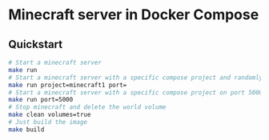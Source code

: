 # Minecraft server in Docker Compose

## Quickstart

```bash
# Start a minecraft server
make run
# Start a minecraft server with a specific compose project and randomly assigned port
make run project=minecraft1 port=
# Start a minecraft server with a specific compose project on port 5000
make run port=5000
# Stop minecraft and delete the world volume
make clean volumes=true
# Just build the image
make build
```
